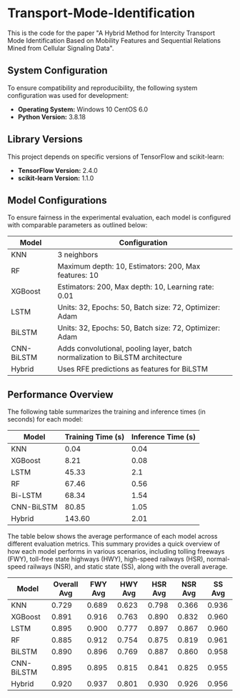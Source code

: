 # Transport-Mode-Identification
This is the code for the paper "A Hybrid Method for Intercity Transport Mode Identification Based on Mobility Features and Sequential Relations Mined from Cellular Signaling Data".

## System Configuration

To ensure compatibility and reproducibility, the following system configuration was used for development:

- **Operating System:** Windows 10 CentOS 6.0
- **Python Version:** 3.8.18

## Library Versions

This project depends on specific versions of TensorFlow and scikit-learn:

- **TensorFlow Version:** 2.4.0
- **scikit-learn Version:** 1.1.0

## Model Configurations

To ensure fairness in the experimental evaluation, each model is configured with comparable parameters as outlined below:

| Model       | Configuration                                             |
|-------------|-----------------------------------------------------------|
| KNN         | 3 neighbors                                               |
| RF          | Maximum depth: 10, Estimators: 200, Max features: 10      |
| XGBoost     | Estimators: 200, Max depth: 10, Learning rate: 0.01       |
| LSTM        | Units: 32, Epochs: 50, Batch size: 72, Optimizer: Adam    |
| BiLSTM      | Units: 32, Epochs: 50, Batch size: 72, Optimizer: Adam    |
| CNN-BiLSTM  | Adds convolutional, pooling layer, batch normalization to BiLSTM architecture |
| Hybrid      | Uses RFE predictions as features for BiLSTM               |

## Performance Overview

The following table summarizes the training and inference times (in seconds) for each model:

| Model       | Training Time (s) | Inference Time (s) |
|-------------|-------------------|--------------------|
| KNN         | 0.04              | 0.04               |
| XGBoost     | 8.21              | 0.08               |
| LSTM        | 45.33             | 2.1                |
| RF          | 67.46             | 0.56               |
| Bi-LSTM     | 68.34             | 1.54               |
| CNN-BiLSTM  | 80.85             | 1.05               |
| Hybrid      | 143.60            | 2.01               |


The table below shows the average performance of each model across different evaluation metrics. This summary provides a quick overview of how each model performs in various scenarios, including tolling freeways (FWY), toll-free state highways (HWY), high-speed railways (HSR), normal-speed railways (NSR), and static state (SS), along with the overall average.

| Model       | Overall Avg | FWY Avg | HWY Avg | HSR Avg | NSR Avg | SS Avg |
|-------------|-------------|---------|---------|---------|---------|--------|
| KNN         | 0.729       | 0.689   | 0.623   | 0.798   | 0.366   | 0.936  |
| XGBoost     | 0.891       | 0.916   | 0.763   | 0.890   | 0.832   | 0.960  |
| LSTM        | 0.895       | 0.900   | 0.777   | 0.897   | 0.867   | 0.960  |
| RF          | 0.885       | 0.912   | 0.754   | 0.875   | 0.819   | 0.961  |
| BiLSTM      | 0.890       | 0.896   | 0.769   | 0.887   | 0.860   | 0.958  |
| CNN-BiLSTM  | 0.895       | 0.895   | 0.815   | 0.841   | 0.825   | 0.955  |
| Hybrid      | 0.920       | 0.937   | 0.801   | 0.930   | 0.926   | 0.956  |

